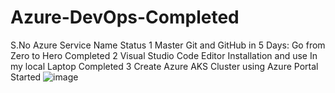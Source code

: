 # Azure-DevOps-Completed
S.No	Azure Service Name	Status
1	Master Git and GitHub in 5 Days: Go from Zero to Hero	Completed
2	Visual Studio Code Editor Installation and use In my local Laptop	Completed
3	Create Azure AKS Cluster using Azure Portal	Started
![image](https://github.com/user-attachments/assets/1ac2fcdf-b241-454c-98fa-49689acbf7f5)
